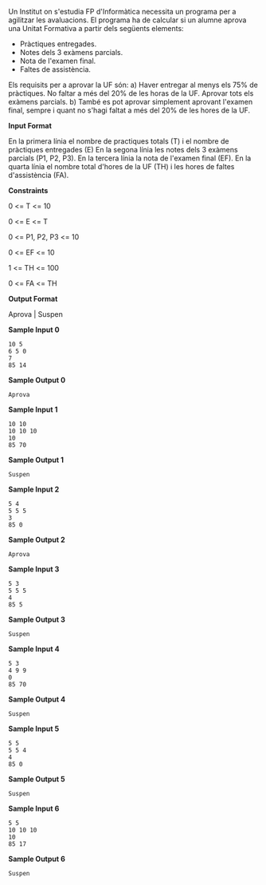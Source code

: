Un Institut on s'estudia FP d'Informàtica necessita un programa per a
agilitzar les avaluacions. El programa ha de calcular si un alumne
aprova una Unitat Formativa a partir dels següents elements:

  - Pràctiques entregades.
  - Notes dels 3 exàmens parcials.
  - Nota de l'examen final.
  - Faltes de assistència.

Els requisits per a aprovar la UF són: a) Haver entregar al menys els
75% de pràctiques. No faltar a més del 20% de les horas de la UF.
Aprovar tots els exàmens parcials. b) També es pot aprovar simplement
aprovant l'examen final, sempre i quant no s'hagi faltat a més del 20%
de les hores de la UF.

**Input Format**

En la primera línia el nombre de practiques totals (T) i el nombre de
pràctiques entregades (E) En la segona línia les notes dels 3 exàmens
parcials (P1, P2, P3). En la tercera línia la nota de l'examen final
(EF). En la quarta línia el nombre total d'hores de la UF (TH) i les
hores de faltes d'assistència (FA).

**Constraints**

0 \<= T \<= 10

0 \<= E \<= T

0 \<= P1, P2, P3 \<= 10

0 \<= EF \<= 10

1 \<= TH \<= 100

0 \<= FA \<= TH

**Output Format**

Aprova | Suspen

**Sample Input 0**

    10 5
    6 5 0
    7
    85 14

**Sample Output 0**

    Aprova

**Sample Input 1**

    10 10
    10 10 10
    10
    85 70

**Sample Output 1**

    Suspen

**Sample Input 2**

    5 4
    5 5 5
    3
    85 0

**Sample Output 2**

    Aprova

**Sample Input 3**

    5 3
    5 5 5
    4
    85 5

**Sample Output 3**

    Suspen

**Sample Input 4**

    5 3
    4 9 9
    0
    85 70

**Sample Output 4**

    Suspen

**Sample Input 5**

    5 5
    5 5 4
    4
    85 0

**Sample Output 5**

    Suspen

**Sample Input 6**

    5 5
    10 10 10
    10
    85 17

**Sample Output 6**

    Suspen
